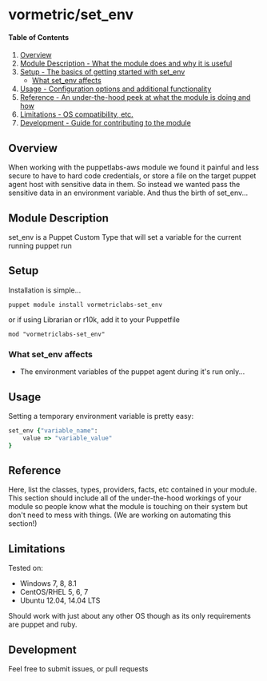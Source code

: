 # vormetric/set_env

#### Table of Contents

1. [Overview](#overview)
2. [Module Description - What the module does and why it is useful](#module-description)
3. [Setup - The basics of getting started with set_env](#setup)
    * [What set_env affects](#what-set_env-affects)
4. [Usage - Configuration options and additional functionality](#usage)
5. [Reference - An under-the-hood peek at what the module is doing and how](#reference)
5. [Limitations - OS compatibility, etc.](#limitations)
6. [Development - Guide for contributing to the module](#development)

## Overview

When working with the puppetlabs-aws module we found it painful and less secure to have to hard code credentials,
 or store a file on the target puppet agent host with sensitive data in them.  So instead we wanted pass the sensitive
 data in an environment variable.  And thus the birth of set_env...

## Module Description

set_env is a Puppet Custom Type that will set a variable for the current running puppet run

## Setup

Installation is simple...

    puppet module install vormetriclabs-set_env
    
or if using Librarian or r10k, add it to your Puppetfile

    mod "vormetriclabs-set_env"

### What set_env affects

* The environment variables of the puppet agent during it's run only...




## Usage

Setting a temporary environment variable is pretty easy:

```ruby
set_env {"variable_name":
    value => "variable_value"
}
```

## Reference

Here, list the classes, types, providers, facts, etc contained in your module.
This section should include all of the under-the-hood workings of your module so
people know what the module is touching on their system but don't need to mess
with things. (We are working on automating this section!)

## Limitations

Tested on:

- Windows 7, 8, 8.1
- CentOS/RHEL 5, 6, 7
- Ubuntu 12.04, 14.04 LTS

Should work with just about any other OS though as its only requirements are puppet and ruby.

## Development

Feel free to submit issues, or pull requests



